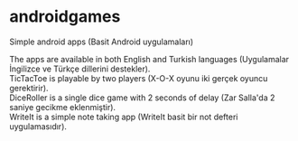 # androidgames
Simple android apps (Basit Android uygulamaları)

The apps are available in both English and Turkish languages (Uygulamalar İngilizce ve Türkçe dillerini destekler). <br />
TicTacToe is playable by two players (X-O-X oyunu iki gerçek oyuncu gerektirir). <br />
DiceRoller is a single dice game with 2 seconds of delay (Zar Salla'da 2 saniye gecikme eklenmiştir). <br />
WriteIt is a simple note taking app (WriteIt basit bir not defteri uygulamasıdır). <br />

